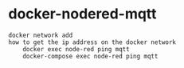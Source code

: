 # docker-nodered-mqtt
    docker network add
    how to get the ip address on the docker network
        docker exec node-red ping mqtt 
        docker-compose exec node-red ping mqtt

        
